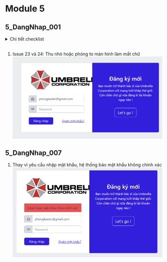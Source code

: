 # Module 5

## 5_DangNhap_001
<details>
<summary>Chi tiết checklist</summary>
*1: NA, 2: NA, 3: Pass, 4: NA, 5: NA, 6: Pass, 7: Pass, 8: Pass, 9: NA, 10: NA, 11: Pass, 12: NA, 13: Pass, 14: Pass, 15: NA, 16: NA, 17: NA, 18: Pass, 19: Pass, 20: Pass, 21: Pass, 22: Pass, 23: Fail, 24: Fail, 25: Pass, 26: Pass, 27: NA, 28: NA, 29: NA, 30: NA, 31: Pass, 32: NA, 33: Pass, 34: NA, 35: NA, 36: Pass, 37: Pass, 38: Pass, 39: Pass, 40: NA, 41: Pass, 42: Pass, 43: Pass, 44: NA, 45: Pass, 46: NA, 47: Pass, 48: NA, 49: NA, 50: Pass, 51: NA, 52: NA, 53: Pass, 54: Pass, 55: NA*
</details>
</br>

1. Issue 23 và 24: Thu nhỏ hoặc phóng to màn hình làm mất chữ![Issue 23, 24](image.png)

## 5_DangNhap_007

1. Thay vì yêu cầu nhập mật khẩu, hệ thống báo mật khẩu không chính xác ![Issue 53](image-1.png)
